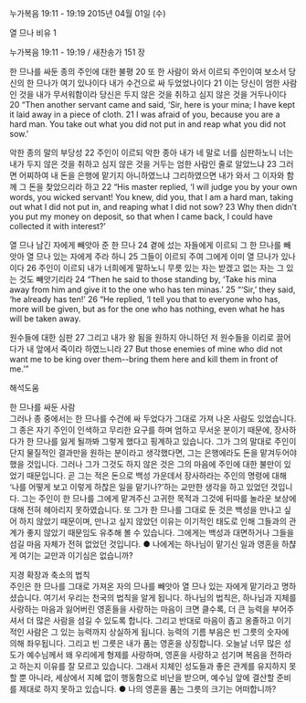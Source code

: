 누가복음 19:11 - 19:19 
2015년 04월 01일 (수)

열 므나 비유 1



누가복음 19:11 - 19:19 / 새찬송가 151 장


한 므나를 싸둔 종의 주인에 대한 불평
20 또 한 사람이 와서 이르되 주인이여 보소서 당신의 한 므나가 여기 있나이다 내가 수건으로 싸 두었었나이다 21 이는 당신이 엄한 사람인 것을 내가 무서워함이라 당신은 두지 않은 것을 취하고 심지 않은 것을 거두나이다 
20 “Then another servant came and said, ‘Sir, here is your mina; I have kept it laid away in a piece of cloth. 21 I was afraid of you, because you are a hard man. You take out what you did not put in and reap what you did not sow.’  

악한 종의 말의 부당성 
22 주인이 이르되 악한 종아 내가 네 말로 너를 심판하노니 너는 내가 두지 않은 것을 취하고 심지 않은 것을 거두는 엄한 사람인 줄로 알았느냐 23 그러면 어찌하여 내 돈을 은행에 맡기지 아니하였느냐 그리하였으면 내가 와서 그 이자와 함께 그 돈을 찾았으리라 하고 
22 “His master replied, ‘I will judge you by your own words, you wicked servant! You knew, did you, that I am a hard man, taking out what I did not put in, and reaping what I did not sow? 23 Why then didn’t you put my money on deposit, so that when I came back, I could have collected it with interest?’  

열 므나 남긴 자에게 빼앗아 준 한 므나
24 곁에 섰는 자들에게 이르되 그 한 므나를 빼앗아 열 므나 있는 자에게 주라 하니 25 그들이 이르되 주여 그에게 이미 열 므나가 있나이다 26 주인이 이르되 내가 너희에게 말하노니 무릇 있는 자는 받겠고 없는 자는 그 있는 것도 빼앗기리라 
24 “Then he said to those standing by, ‘Take his mina away from him and give it to the one who has ten minas.’ 25 “‘Sir,’ they said, ‘he already has ten!’ 26 “He replied, ‘I tell you that to everyone who has, more will be given, but as for the one who has nothing, even what he has will be taken away.  

원수들에 대한 심판 
27 그리고 내가 왕 됨을 원하지 아니하던 저 원수들을 이리로 끌어다가 내 앞에서 죽이라 하였느니라 
27 But those enemies of mine who did not want me to be king over them--bring them here and kill them in front of me.’”

해석도움





한 므나를 싸둔 사람  
그러나 종 중에서는 한 므나를 수건에 싸 두었다가 그대로 가져 나온 사람도 있었습니다. 그 종은 자기 주인이 인색하고 무리한 요구를 하며 엄하고 무서운 분이기 때문에, 장사하다가 한 므나를 잃게 될까봐 그렇게 했다고 핑계하고 있습니다. 그가 그의 말대로 주인이 단지 물질적인 결과만을 원하는 분이라고 생각했다면, 그는 은행에라도 돈을 맡겨두어야 했을 것입니다. 그러나 그가 그것도 하지 않은 것은 그의 마음에 주인에 대한 불만이 있었기 때문입니다. 곧 그는 적은 돈으로 백성 가운데서 장사하라는 주인의 명령에 대해 ‘나를 어떻게 보고 이렇게 하찮은 일을 맡기나?’하는 교만한 생각을 하고 있었던 것입니다. 그는 주인이 한 므나를 그에게 맡겨주신 고귀한 목적과 그것에 뒤따를 놀라운 보상에 대해 전혀 헤아리지 못하였습니다. 또 그가 한 므나를 그대로 둔 것은 백성을 만나고 싶어 하지 않았기 때문이며, 만나고 싶지 않았던 이유는 이기적인 태도로 인해 그들과의 관계가 좋지 않았기 때문임도 유추해 볼 수 있습니다. 그에게는 백성과 대면하거나 그들을 섬길 마음 자체가 전혀 없었던 것입니다. 
● 나에게는 하나님이 맡기신 일과 영혼을 하챦게 여기는 교만과 이기심은 없습니까?    

지경 확장과 축소의 법칙  
주인은 한 므나를 그대로 가져온 자의 므나를 빼앗아 열 므나 있는 자에게 맡기라고 명하셨습니다. 여기서 우리는 천국의 법칙을 알게 됩니다. 하나님의 법칙은, 하나님과 지체를 사랑하는 마음과 잃어버린 영혼들을 사랑하는 마음이 크면 클수록, 더 큰 능력을 부어주셔서 더 많은 사람을 섬길 수 있도록 합니다. 그리고 반대로 마음이 좁고 옹졸하고 이기적인 사람은 그 있는 능력까지 상실하게 됩니다. 능력의 기름 부음은 빈 그릇의 숫자에 의해 좌우됩니다. 그리고 빈 그릇은 내가 품는 영혼을 상징합니다. 오늘날 너무 많은 성도가 예수님께서 왜 우리에게 형제를 사랑하며, 영혼을 사랑하고 섬기며 복음을 전하라고 하는지 이유를 잘 모르고 있습니다. 그래서 지체인 성도들과 좋은 관계를 유지하지 못할 뿐 아니라, 세상에서 지혜 없이 행동함으로 비난을 받으며, 예수님 앞에 결산할 준비를 제대로 하지 못하고 있습니다. 
● 나의 영혼을 품는 그릇의 크기는 어떠합니까?